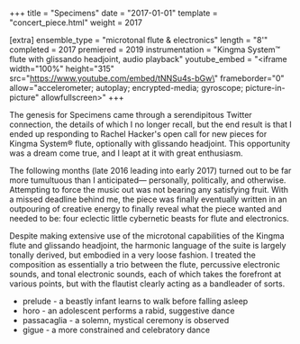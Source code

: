 +++
title = "Specimens"
date = "2017-01-01"
template = "concert_piece.html"
weight = 2017

[extra]
ensemble_type = "microtonal flute & electronics"
length = "8'"
completed = 2017
premiered = 2019
instrumentation = "Kingma System™ flute with glissando headjoint, audio playback"
youtube_embed = "<iframe width=\"100%\" height=\"315\" src=\"https://www.youtube.com/embed/tNNSu4s-bGw\" frameborder=\"0\" allow=\"accelerometer; autoplay; encrypted-media; gyroscope; picture-in-picture\" allowfullscreen></iframe>"
+++

The genesis for Specimens came through a serendipitous Twitter connection, the details of which I no longer recall, but the end result is that I ended up responding to Rachel Hacker's open call for new pieces for Kingma System® flute, optionally with glissando headjoint. This opportunity was a dream come true, and I leapt at it with great enthusiasm.

The following months (late 2016 leading into early 2017) turned out to be far more tumultuous than I anticipated— personally, politically, and otherwise. Attempting to force the music out was not bearing any satisfying fruit. With a missed deadline behind me, the piece was finally eventually written in an outpouring of creative energy to finally reveal what the piece wanted and needed to be: four eclectic little cybernetic beasts for flute and electronics.

Despite making extensive use of the microtonal capabilities of the Kingma flute and glissando headjoint, the harmonic language of the suite is largely tonally derived, but embodied in a very loose fashion. I treated the composition as essentially a trio between the flute, percussive electronic sounds, and tonal electronic sounds, each of which takes the forefront at various points, but with the flautist clearly acting as a bandleader of sorts.

- prelude - a beastly infant learns to walk before falling asleep
- horo - an adolescent performs a rabid, suggestive dance
- passacaglia - a solemn, mystical ceremony is observed
- gigue - a more constrained and celebratory dance
